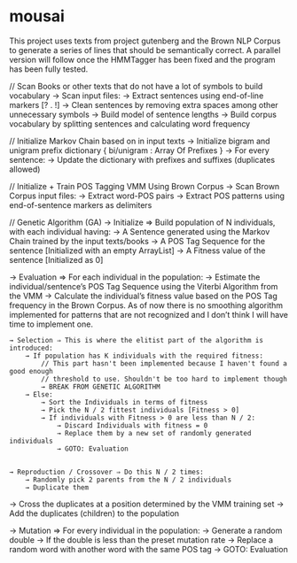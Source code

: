 mousai
======

This project uses texts from project gutenberg and the Brown NLP Corpus to generate a series of lines that should be semantically correct. A parallel version will follow once the HMMTagger has been fixed and the program has been fully tested. 


// Scan Books or other texts that do not have a lot of symbols to build vocabulary
→ Scan input files: 
	→ Extract sentences using end-of-line markers [? . !]
	→ Clean sentences by removing extra spaces among other unnecessary symbols
	→ Build model of sentence lengths
→ Build corpus vocabulary by splitting sentences and calculating word frequency

// Initialize Markov Chain based on in input texts
→ Initialize bigram and unigram prefix dictionary { bi/unigram : Array Of Prefixes }
→ For every sentence:
	→ Update the dictionary with prefixes and suffixes (duplicates allowed)


// Initialize + Train POS Tagging VMM Using Brown Corpus
→ Scan Brown Corpus input files:
	→ Extract word-POS pairs
	→ Extract POS patterns using end-of-sentence markers as delimiters

// Genetic Algorithm (GA)
→ Initialize ⇒ Build population of N individuals, with each individual having:
	→ A Sentence generated using the Markov Chain trained by the input texts/books
	→ A POS Tag Sequence for the sentence [Initialized with an empty ArrayList]
	→ A Fitness value of the sentence [Initialized as 0]

→ Evaluation ⇒ For each individual in the population:
→ Estimate the individual/sentence’s POS Tag Sequence using the Viterbi 
Algorithm from the VMM
	→ Calculate the individual’s fitness value based on the POS Tag frequency in the 
Brown Corpus. As of now there is no smoothing algorithm implemented 
for patterns that are not recognized and I don’t think I will have time to
implement one. 

	→ Selection ⇒ This is where the elitist part of the algorithm is introduced:
		→ If population has K individuals with the required fitness:
			// This part hasn't been implemented because I haven't found a good enough 
			// threshold to use. Shouldn't be too hard to implement though
			→ BREAK FROM GENETIC ALGORITHM
		→ Else:
			→ Sort the Individuals in terms of fitness
			→ Pick the N / 2 fittest individuals [Fitness > 0]
			→ If individuals with Fitness > 0 are less than N / 2:
				→ Discard Individuals with fitness = 0
				→ Replace them by a new set of randomly generated individuals
				→ GOTO: Evaluation


	→ Reproduction / Crossover ⇒ Do this N / 2 times:
		→ Randomly pick 2 parents from the N / 2 individuals
		→ Duplicate them
→ Cross the duplicates at a position determined by the VMM training set
→ Add the duplicates (children) to the population

→ Mutation ⇒ For every individual in the population:
	→ Generate a random double
	→ If the double is less than the preset mutation rate
		→ Replace a random word with another word with the same POS tag
	→ GOTO: Evaluation
